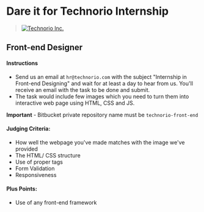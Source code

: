 # Dare it for Technorio Internship

> [![Technorio Inc.](https://technorio.com/wp-content/uploads/2015/09/small_logo.png)](https://technorio.com)

## Front-end Designer

#### Instructions

* Send us an email at `hr@technorio.com` with the subject "Internship in Front-end Designing" and wait for at least a day to hear from us. You'll receive an email with the task to be done and submit.
* The task would include few images which you need to turn them into interactive web page using HTML, CSS and JS.

**Important** - Bitbucket private repository name must be `technorio-front-end`

#### Judging Criteria:

* How well the webpage you've made matches with the image we've provided
* The HTML/ CSS structure
* Use of proper tags
* Form Validation
* Responsiveness

#### Plus Points:

* Use of any front-end framework
